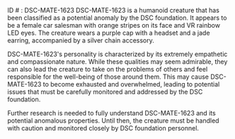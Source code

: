 ID # : DSC-MATE-1623
DSC-MATE-1623 is a humanoid creature that has been classified as a potential anomaly by the DSC foundation. It appears to be a female car salesman with orange stripes on its face and VR rainbow LED eyes. The creature wears a purple cap with a headset and a jade earring, accompanied by a silver chain accessory.

DSC-MATE-1623's personality is characterized by its extremely empathetic and compassionate nature. While these qualities may seem admirable, they can also lead the creature to take on the problems of others and feel responsible for the well-being of those around them. This may cause DSC-MATE-1623 to become exhausted and overwhelmed, leading to potential issues that must be carefully monitored and addressed by the DSC foundation.

Further research is needed to fully understand DSC-MATE-1623 and its potential anomalous properties. Until then, the creature must be handled with caution and monitored closely by DSC foundation personnel.